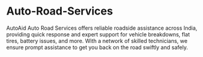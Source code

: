 # Auto-Road-Services
AutoAid Auto Road Services offers reliable roadside assistance across India, providing quick response and expert support for vehicle breakdowns, flat tires, battery issues, and more. With a network of skilled technicians, we ensure prompt assistance to get you back on the road swiftly and safely. 
